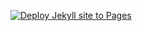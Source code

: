 [![Deploy Jekyll site to Pages](https://github.com/mfenerich/runtime-env-blog/actions/workflows/jekyll.yml/badge.svg)](https://github.com/mfenerich/runtime-env-blog/actions/workflows/jekyll.yml)
